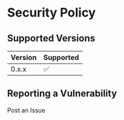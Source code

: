 # Security Policy

## Supported Versions

| Version | Supported          |
| ------- | ------------------ |
| 0.x.x   | :white_check_mark: |


## Reporting a Vulnerability

Post an Issue
